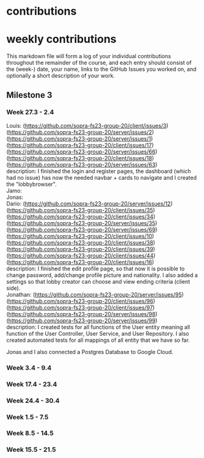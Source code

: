contributions
==============

# weekly contributions


This markdown file will form a log of your individual contributions
throughout the remainder of the course, and each entry should consist of the (week-) date, your
name, links to the GitHub Issues you worked on, and optionally a short description of your work.

## Milestone 3
### Week 27.3 - 2.4
Louis:
(https://github.com/sopra-fs23-group-20/client/issues/3)
(https://github.com/sopra-fs23-group-20/server/issues/2)
(https://github.com/sopra-fs23-group-20/server/issues/1)
(https://github.com/sopra-fs23-group-20/client/issues/17)
(https://github.com/sopra-fs23-group-20/server/issues/66)
(https://github.com/sopra-fs23-group-20/client/issues/18)
(https://github.com/sopra-fs23-group-20/server/issues/63)
<br />
description: I finished the login and register pages, the dashboard (which had no issue) has now the needed navbar + cards to navigate and I created the "lobbybrowser".
<br />
Jamo:
<br />
Jonas:
<br />
Dario:
(https://github.com/sopra-fs23-group-20/server/issues/12)
(https://github.com/sopra-fs23-group-20/client/issues/35)
(https://github.com/sopra-fs23-group-20/client/issues/34)
(https://github.com/sopra-fs23-group-20/server/issues/35)
(https://github.com/sopra-fs23-group-20/server/issues/69)
(https://github.com/sopra-fs23-group-20/client/issues/10)
(https://github.com/sopra-fs23-group-20/client/issues/38)
(https://github.com/sopra-fs23-group-20/client/issues/39)
(https://github.com/sopra-fs23-group-20/client/issues/44)
(https://github.com/sopra-fs23-group-20/client/issues/16)
<br />
description: I finished the edit profile page, so that now it is possible to change password, add/change profile picture and nationality. I also added a settings so that lobby creator can choose and view ending criteria (client side).
<br />
Jonathan:
(https://github.com/sopra-fs23-group-20/server/issues/95)
(https://github.com/sopra-fs23-group-20/client/issues/96)
(https://github.com/sopra-fs23-group-20/client/issues/97)
(https://github.com/sopra-fs23-group-20/server/issues/98)
(https://github.com/sopra-fs23-group-20/server/issues/99)
<br />
description: I created tests for all functions of the User entity meaning all function of the User Controller, User Service, and User Repository. I also created automated tests for all mappings of all entity that we have so far.

Jonas and I also connected a Postgres Database to Google Cloud.
<br />


### Week 3.4 - 9.4
### Week 17.4 - 23.4
### Week 24.4 - 30.4
### Week 1.5 - 7.5
### Week 8.5 - 14.5
### Week 15.5 - 21.5

